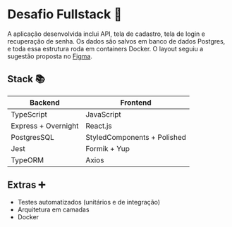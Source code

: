 # Desafio Fullstack 🔄

A aplicação desenvolvida inclui API, tela de cadastro, tela de login e recuperação de senha. Os dados são salvos em banco de dados Postgres, e toda essa estrutura roda em containers Docker. O layout seguiu a sugestão proposta no [Figma](https://www.figma.com/file/XlARo5zdyBVeF3EFSkGSbr/Teste_Fullstack_Profitfy.me?node-id=0%3A1).

## Stack 📚
Backend | Frontend
------------ | -------------
TypeScript | JavaScript
Express + Overnight | React.js
PostgresSQL | StyledComponents + Polished
Jest | Formik + Yup
TypeORM | Axios

## Extras ➕
- Testes automatizados (unitários e de integração)
- Arquitetura em camadas
- Docker
